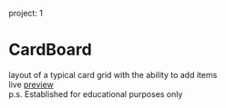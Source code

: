 project: 1
# CardBoard

layout of a typical card grid with the ability to add items<br>
live [preview](https://dimonchick540.github.io/CardBoard/)<br>
p.s. Established for educational purposes only
